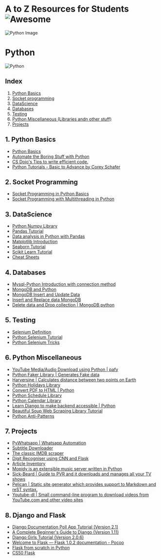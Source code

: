 # A to Z Resources for Students ![Awesome](https://cdn.rawgit.com/sindresorhus/awesome/d7305f38d29fed78fa85652e3a63e154dd8e8829/media/badge.svg)
![Python Image](https://cdn.makeawebsitehub.com/wp-content/uploads/2016/02/python-logo-master.png)
# Python
![Python](https://img.shields.io/badge/PYTHON--red.svg)

## Index
1. [Python Basics](#1-python-basics)
2. [Socket programming](#2-socket-programming)
3. [DataScience](#3-datascience)
4. [Databases](#4-databases)
5. [Testing](#5-testing)
6. [Python Miscellaneous (Libraries andn other stuff)](#6-python-miscellaneous)
7. [Projects](#7-projects)

## 1. Python Basics
+ <a href = "https://anh.cs.luc.edu/331/notes/PythonBasics.pdf"> Python Basics</a>
+ <a href = "https://automatetheboringstuff.com/"> Automate the Boring Stuff with Python</a>
+ <a href = "https://bit.ly/2D3wHsf"> CS Dojo's Tips to write efficient code.</a>
+ <a href = "https://www.youtube.com/playlist?list=PL-osiE80TeTt2d9bfVyTiXJA-UTHn6WwU"> Python Tutorials - Basic to Advance by Corey Schafer</a>

## 2. Socket Programming
+ <a href = "https://realpython.com/python-sockets/"> Socket Programming in Python Basics</a>
+ <a href="https://www.geeksforgeeks.org/socket-programming-multi-threading-python/"> Socket Programming with Multithreading in Python</a>


## 3. DataScience

+ <a href = "http://cs231n.github.io/python-numpy-tutorial/"> Python Numpy Library</a>
+ <a href = "https://www.youtube.com/watch?v=B42n3Pc-N2A"> Pandas Tutorial </a>
+ <a href = "https://www.youtube.com/playlist?list=PL5-da3qGB5ICCsgW1MxlZ0Hq8LL5U3u9y"> Data analysis in Python with Pandas</a>
+ <a href = "https://www.geeksforgeeks.org/python-introduction-matplotlib/"> Matplotlib Introduction</a>
+ <a href = "https://www.tutorialspoint.com/seaborn/index.htm"> Seaborn Tutorial</a>
+ <a href = "https://www.youtube.com/watch?v=-BQCB6Uch1g">Scikit Learn Tutorial</a>
+ <a href = "https://www.datacamp.com/community/data-science-cheatsheets"> Cheat Sheets</a>

## 4. Databases

+ <a href = "https://www.geeksforgeeks.org/mysqldb-connection-python/"> Mysql-Python Introduction with connection method</a>
+ <a href = "https://www.geeksforgeeks.org/mongodb-and-python/">MongoDB and Python</a>
+ <a href = "https://www.geeksforgeeks.org/mongodb-python-insert-update-data/">MongoDB Insert and Update Data</a>
+ <a href = "https://www.geeksforgeeks.org/mongodb-python-insert-replace_one-replace_many/">Insert and Replace data MongoDB</a>
+ <a href = "https://www.geeksforgeeks.org/mongodb-python-delete-data-drop-collection/">Delete data and Drop collection | MongoDB python </a>


## 5. Testing

+ <a href = "https://www.geeksforgeeks.org/software-engineering-selenium-an-automation-tool/"> Selenium Definition</a>
+ <a href = "https://www.guru99.com/selenium-python.html"> Python Selenium Tutorial</a>
+ <a href = "https://www.geeksforgeeks.org/selenium-python-tricks/"> Python Selenium Tricks</a>

## 6. Python Miscellaneous
+ <a href = "https://www.geeksforgeeks.org/youtube-mediaaudio-download-using-python-pafy/"> YouTube Media/Audio Download using Python | pafy</a>
+ <a href = "http://qr.ae/TbcLvy"> Python Faker Library | Generates Fake data </a>
+ <a href = "https://pypi.org/project/haversine/"> Harversine | Calculates distance between two points on Earth </a>
+ <a href = "https://www.geeksforgeeks.org/python-holidays-library/">Python Holidays Library </a>
+ <a href = "https://www.geeksforgeeks.org/python-convert-html-pdf/">Convert PDF to HTML | Python </a>
+ <a href = "https://www.geeksforgeeks.org/python-schedule-library/">Python Schedule Library </a>
+ <a href = "https://www.geeksforgeeks.org/calendar-functions-in-python-set-1-calendar-month-isleap/">Python Calendar Library</a>
+ <a href = "https://www.djangoproject.com/">Learn Django to make backend accessible | Python </a>
+ <a href = "https://www.dataquest.io/blog/web-scraping-tutorial-python/"> Beautiful Soup Web Scraping Library Tutorial</a>
+ <a href = "https://docs.quantifiedcode.com/python-anti-patterns/index.html"> Python Anti-Patterns</a>

## 7. **Projects**
+ <a href ="https://github.com/shauryauppal/PyWhatsapp">PyWhatsapp | Whatsapp Automation </a>
+ <a href ="https://github.com/manojmj92/subtitle-downloader">Subtitle Downloader</a>
+ <a href ="https://github.com/manojmj92/imdb">The classic IMDB scraper</a>
+ <a href ="https://github.com/aashish-ak/CNN-from-Scratch">Digit Recogniser using CNN and Flask</a>
+ <a href ="https://github.com/aashish-ak/article_inventory">Article Inventory</a>
+ <a href ="https://github.com/mopidy/mopidy">Mopidy is an extensible music server written in Python</a>
+ <a href ="https://github.com/midgetspy/Sick-Beard"> Sick-Beard | Guide to PVR and it downloads and manages all your TV shows</a>
+ <a href ="https://github.com/getpelican/pelican">Pelican | Static site generator which provides support to Markdown and reST syntax.</a>
+ <a href ="https://github.com/rg3/youtube-dl">Youtube-dl | Small command-line program to download videos from YouTube.com and other video sites</a>

## 8. **Django and Flask**
+ <a href = "https://docs.djangoproject.com/en/2.1/intro/tutorial01/"> Django Documentation Poll App Tutorial (Version 2.1)</a>
+ <a href = "https://simpleisbetterthancomplex.com/series/beginners-guide/1.11/">A Complete Beginner's Guide to Django (Version 1.11)</a>
+ <a href = "https://tutorial.djangogirls.org/en/installation/">Django Girls Tutorial (Version 2.0.6)</a>
+ <a href = "http://flask.pocoo.org/docs/1.0/"> Welcome to Flask — Flask 1.0.2 documentation - Pocoo</a>
+ <a href = "https://www.youtube.com/watch?v=zRwy8gtgJ1A&list=PLillGF-RfqbbbPz6GSEM9hLQObuQjNoj_">Flask from scratch in Python</a>
+ <a href = "https://www.youtube.com/watch?v=j5wysXqaIV8&t=5011s">CS50 Flask</a>


